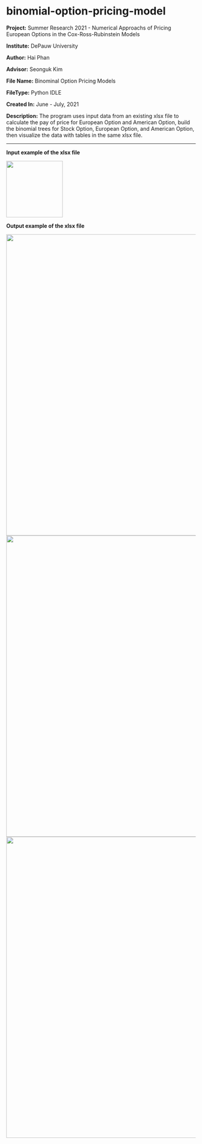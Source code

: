 # binomial-option-pricing-model

<p><b>Project:</b> Summer Research 2021 - Numerical Approachs of Pricing European Options in the Cox-Ross-Rubinstein Models</p>
<p><b>Institute:</b> DePauw University</p>
<p><b>Author:</b> Hai Phan</p>
<p><b>Advisor:</b> Seonguk Kim</p>
<p><b>File Name:</b> Binominal Option Pricing Models</p>
<p><b>FileType:</b> Python IDLE</p>
<p><b>Created In:</b> June - July, 2021</p>
<p><b>Description:</b> The program uses input data from an existing xlsx file to calculate the pay of price for European Option and American Option,
                build the binomial trees for Stock Option, European Option, and American Option, then visualize the data with tables in the same xlsx file.</p>
<hr>
<p><b>Input example of the xlsx file</b></p>
<img src="https://user-images.githubusercontent.com/76245562/123936263-366c9a00-d9bf-11eb-80cb-66803e95b2b6.png" width="150" heigth="150">
<p><b>Output example of the xlsx file</b></p>
<img src="https://user-images.githubusercontent.com/76245562/123935716-acbccc80-d9be-11eb-873a-3005925aa2a7.png" width="800" heigth="800">
<img src="https://user-images.githubusercontent.com/76245562/123936483-6a47bf80-d9bf-11eb-951a-8947591eacf0.png" width="800" heigth="800">
<img src="https://user-images.githubusercontent.com/76245562/123936514-70d63700-d9bf-11eb-8296-6243028451aa.png" width="800" heigth="800">


